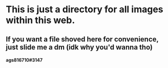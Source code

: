 # This is just a directory for all images within this web.

## If you want a file shoved here for convenience, just slide me a dm (idk why you'd wanna tho)

#### ags816710#3147
